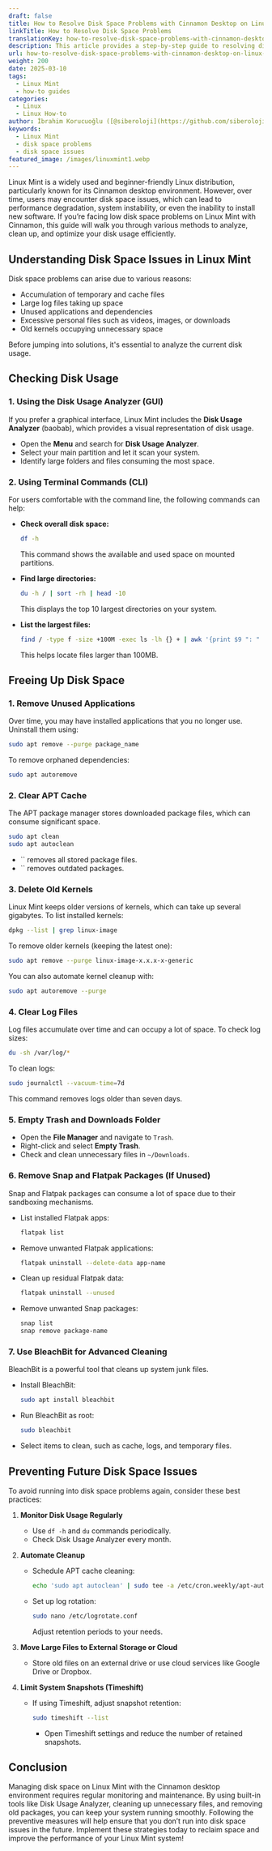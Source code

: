 ```yaml
---
draft: false
title: How to Resolve Disk Space Problems with Cinnamon Desktop on Linux Mint
linkTitle: How to Resolve Disk Space Problems
translationKey: how-to-resolve-disk-space-problems-with-cinnamon-desktop-on-linux-mint
description: This article provides a step-by-step guide to resolving disk space issues on Linux Mint with Cinnamon.
url: how-to-resolve-disk-space-problems-with-cinnamon-desktop-on-linux-mint
weight: 200
date: 2025-03-10
tags:
  - Linux Mint
  - how-to guides
categories:
  - Linux
  - Linux How-to
author: İbrahim Korucuoğlu ([@siberoloji](https://github.com/siberoloji))
keywords:
  - Linux Mint
  - disk space problems
  - disk space issues
featured_image: /images/linuxmint1.webp
---
```

Linux Mint is a widely used and beginner-friendly Linux distribution, particularly known for its Cinnamon desktop environment. However, over time, users may encounter disk space issues, which can lead to performance degradation, system instability, or even the inability to install new software. If you’re facing low disk space problems on Linux Mint with Cinnamon, this guide will walk you through various methods to analyze, clean up, and optimize your disk usage efficiently.

## Understanding Disk Space Issues in Linux Mint

Disk space problems can arise due to various reasons:

- Accumulation of temporary and cache files
- Large log files taking up space
- Unused applications and dependencies
- Excessive personal files such as videos, images, or downloads
- Old kernels occupying unnecessary space

Before jumping into solutions, it's essential to analyze the current disk usage.

## Checking Disk Usage

### 1. Using the Disk Usage Analyzer (GUI)

If you prefer a graphical interface, Linux Mint includes the **Disk Usage Analyzer** (baobab), which provides a visual representation of disk usage.

- Open the **Menu** and search for **Disk Usage Analyzer**.
- Select your main partition and let it scan your system.
- Identify large folders and files consuming the most space.

### 2. Using Terminal Commands (CLI)

For users comfortable with the command line, the following commands can help:

- **Check overall disk space:**

  ```bash
  df -h
  ```

  This command shows the available and used space on mounted partitions.

- **Find large directories:**

  ```bash
  du -h / | sort -rh | head -10
  ```

  This displays the top 10 largest directories on your system.

- **List the largest files:**

  ```bash
  find / -type f -size +100M -exec ls -lh {} + | awk '{print $9 ": " $5}' | sort -rh | head -10
  ```

  This helps locate files larger than 100MB.

## Freeing Up Disk Space

### 1. Remove Unused Applications

Over time, you may have installed applications that you no longer use. Uninstall them using:

```bash
sudo apt remove --purge package_name
```

To remove orphaned dependencies:

```bash
sudo apt autoremove
```

### 2. Clear APT Cache

The APT package manager stores downloaded package files, which can consume significant space.

```bash
sudo apt clean
sudo apt autoclean
```

- `` removes all stored package files.
- `` removes outdated packages.

### 3. Delete Old Kernels

Linux Mint keeps older versions of kernels, which can take up several gigabytes. To list installed kernels:

```bash
dpkg --list | grep linux-image
```

To remove older kernels (keeping the latest one):

```bash
sudo apt remove --purge linux-image-x.x.x-x-generic
```

You can also automate kernel cleanup with:

```bash
sudo apt autoremove --purge
```

### 4. Clear Log Files

Log files accumulate over time and can occupy a lot of space. To check log sizes:

```bash
du -sh /var/log/*
```

To clean logs:

```bash
sudo journalctl --vacuum-time=7d
```

This command removes logs older than seven days.

### 5. Empty Trash and Downloads Folder

- Open the **File Manager** and navigate to `Trash`.
- Right-click and select **Empty Trash**.
- Check and clean unnecessary files in `~/Downloads`.

### 6. Remove Snap and Flatpak Packages (If Unused)

Snap and Flatpak packages can consume a lot of space due to their sandboxing mechanisms.

- List installed Flatpak apps:

  ```bash
  flatpak list
  ```

- Remove unwanted Flatpak applications:

  ```bash
  flatpak uninstall --delete-data app-name
  ```

- Clean up residual Flatpak data:

  ```bash
  flatpak uninstall --unused
  ```

- Remove unwanted Snap packages:

  ```bash
  snap list
  snap remove package-name
  ```

### 7. Use BleachBit for Advanced Cleaning

BleachBit is a powerful tool that cleans up system junk files.

- Install BleachBit:

  ```bash
  sudo apt install bleachbit
  ```

- Run BleachBit as root:

  ```bash
  sudo bleachbit
  ```

- Select items to clean, such as cache, logs, and temporary files.

## Preventing Future Disk Space Issues

To avoid running into disk space problems again, consider these best practices:

1. **Monitor Disk Usage Regularly**

   - Use `df -h` and `du` commands periodically.
   - Check Disk Usage Analyzer every month.

2. **Automate Cleanup**

   - Schedule APT cache cleaning:

     ```bash
     echo 'sudo apt autoclean' | sudo tee -a /etc/cron.weekly/apt-autoclean
     ```

   - Set up log rotation:

     ```bash
     sudo nano /etc/logrotate.conf
     ```

     Adjust retention periods to your needs.

3. **Move Large Files to External Storage or Cloud**

   - Store old files on an external drive or use cloud services like Google Drive or Dropbox.

4. **Limit System Snapshots (Timeshift)**

   - If using Timeshift, adjust snapshot retention:

     ```bash
     sudo timeshift --list
     ```

     - Open Timeshift settings and reduce the number of retained snapshots.

## Conclusion

Managing disk space on Linux Mint with the Cinnamon desktop environment requires regular monitoring and maintenance. By using built-in tools like Disk Usage Analyzer, cleaning up unnecessary files, and removing old packages, you can keep your system running smoothly. Following the preventive measures will help ensure that you don’t run into disk space issues in the future. Implement these strategies today to reclaim space and improve the performance of your Linux Mint system!
